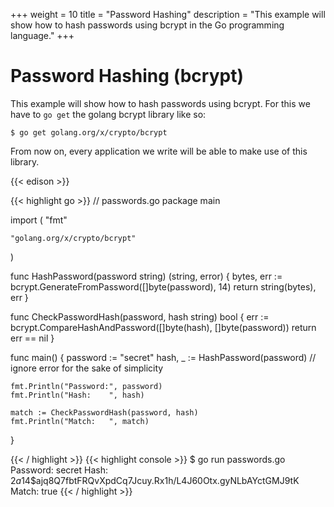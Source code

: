 +++
weight = 10
title = "Password Hashing"
description = "This example will show how to hash passwords using bcrypt in the Go programming language."
+++

# Password Hashing (bcrypt)

This example will show how to hash passwords using bcrypt.
For this we have to `go get` the golang bcrypt library like so:

`$ go get golang.org/x/crypto/bcrypt`

From now on, every application we write will be able to make use of this library.

{{< edison >}}

{{< highlight go >}}
// passwords.go
package main

import (
	"fmt"

	"golang.org/x/crypto/bcrypt"
)

func HashPassword(password string) (string, error) {
	bytes, err := bcrypt.GenerateFromPassword([]byte(password), 14)
	return string(bytes), err
}

func CheckPasswordHash(password, hash string) bool {
	err := bcrypt.CompareHashAndPassword([]byte(hash), []byte(password))
	return err == nil
}

func main() {
	password := "secret"
	hash, _ := HashPassword(password) // ignore error for the sake of simplicity

	fmt.Println("Password:", password)
	fmt.Println("Hash:    ", hash)

	match := CheckPasswordHash(password, hash)
	fmt.Println("Match:   ", match)
}

{{< / highlight >}}
{{< highlight console >}}
$ go run passwords.go
Password: secret
Hash:     $2a$14$ajq8Q7fbtFRQvXpdCq7Jcuy.Rx1h/L4J60Otx.gyNLbAYctGMJ9tK
Match:    true
{{< / highlight >}}
